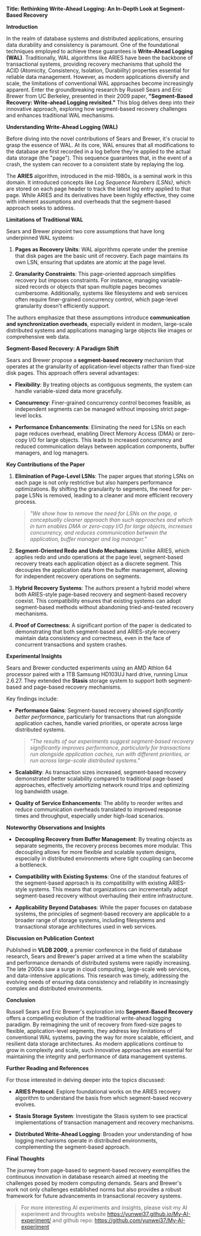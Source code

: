 **Title: Rethinking Write-Ahead Logging: An In-Depth Look at Segment-Based Recovery**

**Introduction**

In the realm of database systems and distributed applications, ensuring data durability and consistency is paramount. One of the foundational techniques employed to achieve these guarantees is **Write-Ahead Logging (WAL)**. Traditionally, WAL algorithms like ARIES have been the backbone of transactional systems, providing recovery mechanisms that uphold the ACID (Atomicity, Consistency, Isolation, Durability) properties essential for reliable data management. However, as modern applications diversify and scale, the limitations of conventional WAL approaches become increasingly apparent. Enter the groundbreaking research by Russell Sears and Eric Brewer from UC Berkeley, presented in their 2009 paper, **"Segment-Based Recovery: Write-ahead Logging revisited."** This blog delves deep into their innovative approach, exploring how segment-based recovery challenges and enhances traditional WAL mechanisms.

**Understanding Write-Ahead Logging (WAL)**

Before diving into the novel contributions of Sears and Brewer, it's crucial to grasp the essence of WAL. At its core, WAL ensures that all modifications to the database are first recorded in a log before they're applied to the actual data storage (the "page"). This sequence guarantees that, in the event of a crash, the system can recover to a consistent state by replaying the log.

The **ARIES** algorithm, introduced in the mid-1980s, is a seminal work in this domain. It introduced concepts like *Log Sequence Numbers (LSNs)*, which are stored on each page header to track the latest log entry applied to that page. While ARIES and its derivatives have been highly effective, they come with inherent assumptions and overheads that the segment-based approach seeks to address.

**Limitations of Traditional WAL**

Sears and Brewer pinpoint two core assumptions that have long underpinned WAL systems:

1. **Pages as Recovery Units**: WAL algorithms operate under the premise that disk pages are the basic unit of recovery. Each page maintains its own LSN, ensuring that updates are atomic at the page level.

2. **Granularity Constraints**: This page-oriented approach simplifies recovery but imposes constraints. For instance, managing variable-sized records or objects that span multiple pages becomes cumbersome. Additionally, systems like filesystems and web services often require finer-grained concurrency control, which page-level granularity doesn't efficiently support.

The authors emphasize that these assumptions introduce **communication and synchronization overheads**, especially evident in modern, large-scale distributed systems and applications managing large objects like images or comprehensive web data.

**Segment-Based Recovery: A Paradigm Shift**

Sears and Brewer propose a **segment-based recovery** mechanism that operates at the granularity of application-level objects rather than fixed-size disk pages. This approach offers several advantages:

- **Flexibility**: By treating objects as contiguous segments, the system can handle variable-sized data more gracefully.
  
- **Concurrency**: Finer-grained concurrency control becomes feasible, as independent segments can be managed without imposing strict page-level locks.

- **Performance Enhancements**: Eliminating the need for LSNs on each page reduces overhead, enabling Direct Memory Access (DMA) or zero-copy I/O for large objects. This leads to increased concurrency and reduced communication delays between application components, buffer managers, and log managers.

**Key Contributions of the Paper**

1. **Elimination of Page-Level LSNs**: The paper argues that storing LSNs on each page is not only restrictive but also hampers performance optimizations. By shifting the granularity to segments, the need for per-page LSNs is removed, leading to a cleaner and more efficient recovery process.

    > *"We show how to remove the need for LSNs on the page, a conceptually cleaner approach than such approaches and which in turn enables DMA or zero-copy I/O for large objects, increases concurrency, and reduces communication between the application, buffer manager and log manager."*

2. **Segment-Oriented Redo and Undo Mechanisms**: Unlike ARIES, which applies redo and undo operations at the page level, segment-based recovery treats each application object as a discrete segment. This decouples the application data from the buffer management, allowing for independent recovery operations on segments.

3. **Hybrid Recovery Systems**: The authors present a hybrid model where both ARIES-style page-based recovery and segment-based recovery coexist. This compatibility ensures that existing systems can adopt segment-based methods without abandoning tried-and-tested recovery mechanisms.

4. **Proof of Correctness**: A significant portion of the paper is dedicated to demonstrating that both segment-based and ARIES-style recovery maintain data consistency and correctness, even in the face of concurrent transactions and system crashes.

**Experimental Insights**

Sears and Brewer conducted experiments using an AMD Athlon 64 processor paired with a 1TB Samsung HD103UJ hard drive, running Linux 2.6.27. They extended the **Stasis** storage system to support both segment-based and page-based recovery mechanisms.

Key findings include:

- **Performance Gains**: Segment-based recovery showed *significantly better performance*, particularly for transactions that run alongside application caches, handle varied priorities, or operate across large distributed systems.

    > *"The results of our experiments suggest segment-based recovery significantly improves performance, particularly for transactions run alongside application caches, run with different priorities, or run across large-scale distributed systems."*

- **Scalability**: As transaction sizes increased, segment-based recovery demonstrated better scalability compared to traditional page-based approaches, effectively amortizing network round trips and optimizing log bandwidth usage.

- **Quality of Service Enhancements**: The ability to reorder writes and reduce communication overheads translated to improved response times and throughput, especially under high-load scenarios.

**Noteworthy Observations and Insights**

- **Decoupling Recovery from Buffer Management**: By treating objects as separate segments, the recovery process becomes more modular. This decoupling allows for more flexible and scalable system designs, especially in distributed environments where tight coupling can become a bottleneck.

- **Compatibility with Existing Systems**: One of the standout features of the segment-based approach is its compatibility with existing ARIES-style systems. This means that organizations can incrementally adopt segment-based recovery without overhauling their entire infrastructure.

- **Applicability Beyond Databases**: While the paper focuses on database systems, the principles of segment-based recovery are applicable to a broader range of storage systems, including filesystems and transactional storage architectures used in web services.

**Discussion on Publication Context**

Published in **VLDB 2009**, a premier conference in the field of database research, Sears and Brewer's paper arrived at a time when the scalability and performance demands of distributed systems were rapidly increasing. The late 2000s saw a surge in cloud computing, large-scale web services, and data-intensive applications. This research was timely, addressing the evolving needs of ensuring data consistency and reliability in increasingly complex and distributed environments.

**Conclusion**

Russell Sears and Eric Brewer's exploration into **Segment-Based Recovery** offers a compelling evolution of the traditional write-ahead logging paradigm. By reimagining the unit of recovery from fixed-size pages to flexible, application-level segments, they address key limitations of conventional WAL systems, paving the way for more scalable, efficient, and resilient data storage architectures. As modern applications continue to grow in complexity and scale, such innovative approaches are essential for maintaining the integrity and performance of data management systems.

**Further Reading and References**

For those interested in delving deeper into the topics discussed:

- **ARIES Protocol**: Explore foundational works on the ARIES recovery algorithm to understand the basis from which segment-based recovery evolves.
  
- **Stasis Storage System**: Investigate the Stasis system to see practical implementations of transaction management and recovery mechanisms.

- **Distributed Write-Ahead Logging**: Broaden your understanding of how logging mechanisms operate in distributed environments, complementing the segment-based approach.

**Final Thoughts**

The journey from page-based to segment-based recovery exemplifies the continuous innovation in database research aimed at meeting the challenges posed by modern computing demands. Sears and Brewer's work not only challenges established norms but also provides a robust framework for future advancements in transactional recovery systems.

> For more interesting AI experiments and insights, please visit my AI experiment and throughts website <https://yunwei37.github.io/My-AI-experiment/> and github repo: <https://github.com/yunwei37/My-AI-experiment>
